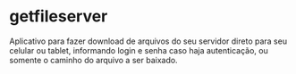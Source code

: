 # getfileserver

Aplicativo para fazer download de arquivos do seu servidor direto para seu celular ou tablet, informando login e senha caso haja autenticação, ou somente o caminho do arquivo a ser baixado.


